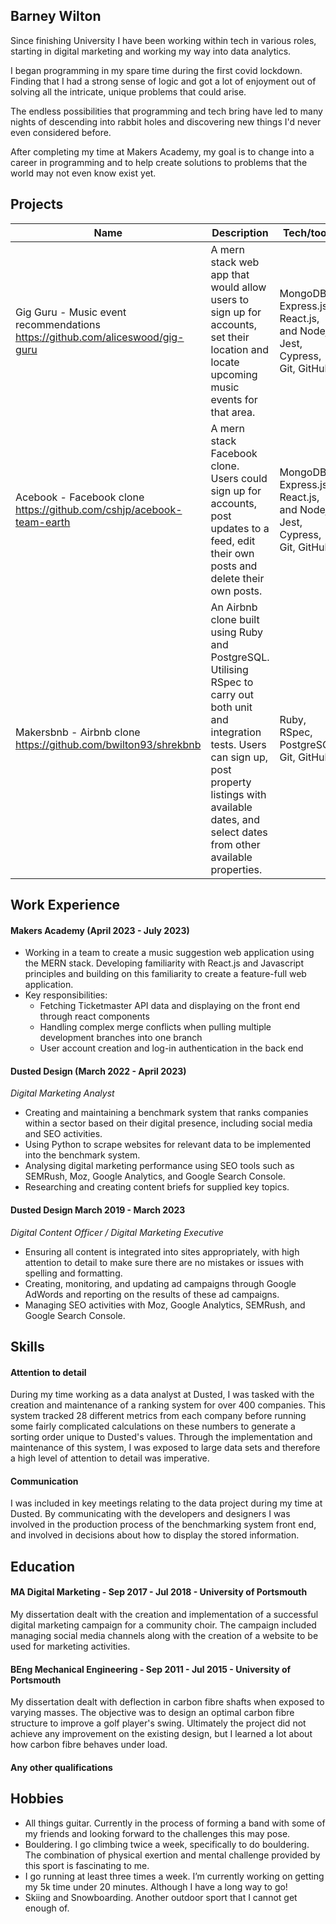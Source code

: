 ## Barney Wilton

Since finishing University I have been working within tech in various roles, starting in digital marketing and working my way into data analytics.

I began programming in my spare time during the first covid lockdown. Finding that I had a strong sense of logic and got a lot of enjoyment out of solving all the intricate, unique problems that could arise.

The endless possibilities that programming and tech bring have led to many nights of descending into rabbit holes and discovering new things I'd never even considered before.

After completing my time at Makers Academy, my goal is to change into a career in programming and to help create solutions to problems that the world may not even know exist yet.

## Projects

| Name                         | Description       | Tech/tools        |
| ---------------------------- | ----------------- | ----------------- |
| Gig Guru - Music event recommendations https://github.com/aliceswood/gig-guru | A mern stack web app that would allow users to sign up for accounts, set their location and locate upcoming music events for that area. | MongoDB, Express.js, React.js, and Nodejs, Jest, Cypress, Git, GitHub |
| Acebook - Facebook clone https://github.com/cshjp/acebook-team-earth | A mern stack Facebook clone. Users could sign up for accounts, post updates to a feed, edit their own posts and delete their own posts. | MongoDB, Express.js, React.js, and Nodejs, Jest, Cypress, Git, GitHub |
| Makersbnb - Airbnb clone https://github.com/bwilton93/shrekbnb | An Airbnb clone built using Ruby and PostgreSQL. Utilising RSpec to carry out both unit and integration tests. Users can sign up, post property listings with available dates, and select dates from other available properties. | Ruby, RSpec, PostgreSQL, Git, GitHub |

## Work Experience

#### **Makers Academy** (April 2023 - July 2023)
- Working in a team to create a music suggestion web application using the MERN stack. Developing familiarity with React.js and Javascript principles and building on this familiarity to create a feature-full web application.
- Key responsibilities:
  - Fetching Ticketmaster API data and displaying on the front end through react components
  - Handling complex merge conflicts when pulling multiple development branches into one branch
  - User account creation and log-in authentication in the back end

#### **Dusted Design** (March 2022 - April 2023)
_Digital Marketing Analyst_

- Creating and maintaining a benchmark system that ranks companies within a sector based on their digital presence, including social media and SEO activities.
- Using Python to scrape websites for relevant data to be implemented into the benchmark system.
- Analysing digital marketing performance using SEO tools such as SEMRush, Moz, Google Analytics, and Google Search Console.
- Researching and creating content briefs for supplied key topics.

#### **Dusted Design** March 2019 - March 2023
_Digital Content Officer / Digital Marketing Executive_

- Ensuring all content is integrated into sites appropriately, with high attention to detail to make sure there are no mistakes or issues with spelling and formatting.
- Creating, monitoring, and updating ad campaigns through Google AdWords and reporting on the results of these ad campaigns.
- Managing SEO activities with Moz, Google Analytics, SEMRush, and Google Search Console.

## Skills

#### Attention to detail
During my time working as a data analyst at Dusted, I was tasked with the creation and maintenance of a ranking system for over 400 companies. This system tracked 28 different metrics from each company before running some fairly complicated calculations on these numbers to generate a sorting order unique to Dusted's values. Through the implementation and maintenance of this system, I was exposed to large data sets and therefore a high level of attention to detail was imperative.

#### Communication
I was included in key meetings relating to the data project during my time at Dusted. By communicating with the developers and designers I was involved in the production process of the benchmarking system front end, and involved in decisions about how to display the stored information.

## Education

#### MA Digital Marketing -  Sep 2017 - Jul 2018 - University of Portsmouth
My dissertation dealt with the creation and implementation of a successful digital marketing campaign for a community choir.
The campaign included managing social media channels along with the creation of a website to be used for marketing activities.

#### BEng Mechanical Engineering -  Sep 2011 - Jul 2015 - University of Portsmouth
My dissertation dealt with deflection in carbon fibre shafts when exposed to varying masses.
The objective was to design an optimal carbon fibre structure to improve a golf player's swing.
Ultimately the project did not achieve any improvement on the existing design, but I learned a lot about how carbon fibre behaves under load.

#### Any other qualifications


## Hobbies

- All things guitar. Currently in the process of forming a band with some of my friends and looking forward to the challenges this may pose. 
- Bouldering. I go climbing twice a week, specifically to do bouldering. The combination of physical exertion and mental challenge provided by this sport is fascinating to me.
- I go running at least three times a week. I’m currently working on getting my 5k time under 20 minutes. Although I have a long way to go!
- Skiing and Snowboarding. Another outdoor sport that I cannot get enough of.
